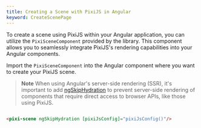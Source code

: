 ```yaml
---
title: Creating a Scene with PixiJS in Angular
keyword: CreateScenePage
---
```


To create a scene using PixiJS within your Angular application, you can utilize the `PixiSceneComponent` provided by the library. This component allows you to seamlessly integrate PixiJS's rendering capabilities into your Angular components.

Import the `PixiSceneComponent` into the Angular component where you want to create your PixiJS scene.

> **Note**
> When using Angular's server-side rendering (SSR), it's important to add [ngSkipHydration](https://angular.dev/guide/hydration#how-to-skip-hydration-for-particular-components) to prevent server-side rendering of components that require direct access to browser APIs, like those using PixiJS.

```typescript group="create-scene" file="../../../src/app/example-doc/scene/scene.component.ts" name="scene.component.ts" 

```


```html group="create-scene" name="scene.component.html"
<pixi-scene ngSkipHydration [pixiJsConfig]="pixiJsConfig()"/>
```
